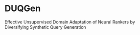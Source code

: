 # DUQGen
Effective Unsupervised Domain Adaptation of Neural Rankers by Diversifying Synthetic Query Generation
